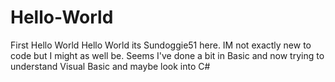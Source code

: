 # Hello-World
First Hello World 
Hello World its Sundoggie51 here.  IM not exactly new to code but I might as well be.  Seems I've done a bit in Basic and now trying to understand Visual Basic and maybe look into C#
